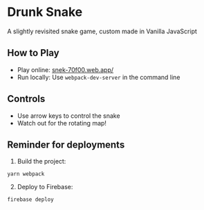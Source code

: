 # Drunk Snake

A slightly revisited snake game, custom made in Vanilla JavaScript

## How to Play

- Play online: [snek-70f00.web.app/](https://snek-70f00.web.app/)
- Run locally: Use `webpack-dev-server` in the command line

## Controls

- Use arrow keys to control the snake
- Watch out for the rotating map!

## Reminder for deployments

1. Build the project:

```
yarn webpack
```

2. Deploy to Firebase:

```
firebase deploy
```
